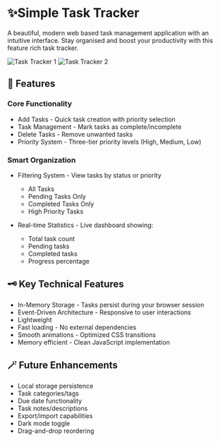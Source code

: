 # ✨Simple Task Tracker
A beautiful, modern web based task management application with an intuitive interface. Stay organised and boost your productivity with this feature rich task tracker.


![Task Tracker 1](https://github.com/user-attachments/assets/90782876-622f-4a23-9d0d-05bf7f8ba973) ![Task Tracker 2](https://github.com/user-attachments/assets/df1b19ec-75cb-435b-8177-ffb2e222e81f)

## 🚀 Features
### Core Functionality

- Add Tasks - Quick task creation with priority selection
- Task Management - Mark tasks as complete/incomplete
- Delete Tasks - Remove unwanted tasks
- Priority System - Three-tier priority levels (High, Medium, Low)

### Smart Organization

- Filtering System - View tasks by status or priority
  - All Tasks
  - Pending Tasks Only
  - Completed Tasks Only
  - High Priority Tasks


- Real-time Statistics - Live dashboard showing:
  - Total task count
  - Pending tasks
  - Completed tasks
  - Progress percentage

## 🗝️ Key Technical Features
- In-Memory Storage - Tasks persist during your browser session
- Event-Driven Architecture - Responsive to user interactions
- Lightweight 
- Fast loading - No external dependencies
- Smooth animations - Optimized CSS transitions
- Memory efficient - Clean JavaScript implementation

## 🪄 Future Enhancements
- Local storage persistence
- Task categories/tags
- Due date functionality
- Task notes/descriptions
- Export/import capabilities
- Dark mode toggle
- Drag-and-drop reordering



